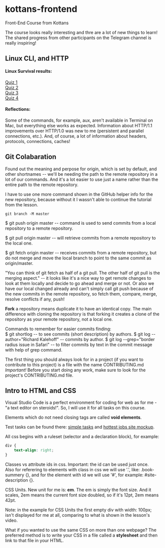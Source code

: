 # kottans-frontend
Front-End Course from Kottans

The course looks really interesting and thre are a lot of new things to learn! The shared progress from other participants on the Telegram channel is really inspiring!

## Linux CLI, and HTTP

#### Linux Survival results:  
[Quiz 1](/assets/LinuxSurvivalQuiz1.png)  
[Quiz 2](/assets/LinuxSurvivalQuiz2.png)  
[Quiz 3](/assets/LinuxSurvivalQuiz3.png)  
[Quiz 4](/assets/LinuxSurvivalQuiz4.png)  

#### Reflections:  
Some of the commands, for example, aux, aren't available in Terminal on Mac, but everything else works as expected. Information about HTTP/1.1 improvements over HTTP/1.0 was new to me (persistent and parallel connections, etc.). And, of course, a lot of information about headers, protocols, connections, caches!

## Git Colabaration

Found out the meaning and perpose for origin, which is set by default, and other shortnames -- we'll be needing the path to the remote repository in a lot of our commands. And it's a lot easier to use just a name rather than the entire path to the remote repository.  

I have to use one more command shown in the GitHub helper info for the new repository, because without it I wassn't able to continue the tutorial from the lesson.
```
git branch -M master
```

$ git push origin master -- command is used to send commits from a local repository to a remote repository.

$ git pull origin master -- will retrieve commits from a remote repository to the local one.

$ git fetch origin master -- receives commits from a remote repository, but do not merge and move the local branch to point to the same commit as origin/master.

"You can think of git fetch as half of a git pull. The other half of git pull is the merging aspect." -- it looks like it's a nice way to get remote changes to look at them locally and decide to go ahead and merge or not. Or also we have our local changed already and can't simply call git push because of the new commits in the remote repository, so fetch them, compare, merge, resolve conflicts if any, push!

**Fork** a repository means duplicate it to have an identical copy. The main difference with cloning the repository is that forking it creates a clone of the repository as your remote repository, not a local one.

Commands to remember for easier commits finding:  
$ git shortlog -- to see commits (short description) by authors.
$ git log --author="Richard Kalehoff" -- commits by author.
$ git log --grep="border radius issue in Safari" -- to filter commits by text in the commit message with help of grep command.

The first thing you should always look for in a project (if you want to contribute to this project) is a file with the name CONTRIBUTING.md  
*Important!* Before you start doing any work, make sure to look for the project's CONTRIBUTING.md file.

## Intro to HTML and CSS

Visual Studio Code is a perfect environment for coding for web as for me - "a text editor on steroids!". So, I will use it for all tasks on this course.

Elements which do not need closing tags are called **void elements**.

Test tasks can be found there: [simple tasks](task_html_css_intro/index.html) and [hottest jobs site mockup](task_html_css_intro/hottestJobsSiteMockup.html).

All css begins with a ruleset (selector and a declaration block), for example:
```css
div {
    text-align: right;
}
```

Classes vs attribute ids in css. Important: the id can be used just once.  
Also for referering to elements with class in css we will use '.', like: .book-summery {}, and for the element with id we will use '#', for example: #site-description {}.

CSS Units. New unit for me is: **em**. The em is simply the font size. And it scales, 2em means the current font size doubled, so if it's 12pt, 2em means 42pt.

Note: in the example for CSS Units the first empty div with width: 100px; isn't displayed for me at all, comparing to what is shown in the lesson's video.

What if you wanted to use the same CSS on more than one webpage? The preferred method is to write your CSS in a file called a **stylesheet** and then link to that file in your HTML.